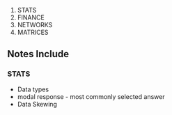 1. STATS
2. FINANCE
3. NETWORKS
4. MATRICES

## Notes Include
### STATS
- Data types
- modal response - most commonly selected answer
- Data Skewing